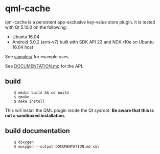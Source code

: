 qml-cache
=========

qml-cache is a persistent app-exclusive key-value store plugin. It is tested with Qt 5.10.0 on the following:

  - Ubuntu 16.04
  - Android 5.0.2 (arm-v7) built with SDK API 23 and NDK r10e on Ubuntu 16.04 host

See [samples/](samples/) for example uses.

See [DOCUMENTATION.md](DOCUMENTATION.md) for the API.

build
-----

```
    $ mkdir build && cd build
    $ qmake ..
    $ make install
```

This will install the QML plugin inside the Qt sysroot. **Be aware that this is not a sandboxed installation.**

build documentation
-------------------

```
    $ doxygen
    $ moxygen --output DOCUMENTATION.md xml
```

